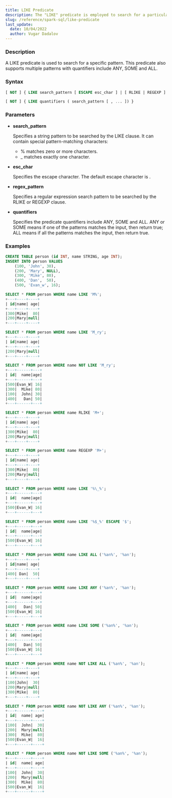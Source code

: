 ```yaml
---
title: LIKE Predicate
description: The "LIKE" predicate is employed to search for a particular pattern, offering a flexible and powerful means to filter data based on specified criteria.
slug: /reference/spark-sql/like-predicate
last_update:
  date: 10/04/2022
  author: Vugar Dadalov
---
```


### Description

A LIKE predicate is used to search for a specific pattern. This predicate also supports multiple patterns with quantifiers include ANY, SOME and ALL.

### Syntax

```sql
[ NOT ] { LIKE search_pattern [ ESCAPE esc_char ] | [ RLIKE | REGEXP ] regex_pattern }

[ NOT ] { LIKE quantifiers ( search_pattern [ , ... ]) }
```

### Parameters

- **search_pattern**

  Specifies a string pattern to be searched by the LIKE clause. It can contain special pattern-matching characters:

  - % matches zero or more characters.
  - \_ matches exactly one character.

- **esc_char**

  Specifies the escape character. The default escape character is \.

- **regex_pattern**

  Specifies a regular expression search pattern to be searched by the RLIKE or REGEXP clause.

- **quantifiers**

  Specifies the predicate quantifiers include ANY, SOME and ALL. ANY or SOME means if one of the patterns matches the input, then return true; ALL means if all the patterns matches the input, then return true.

### Examples

```sql
CREATE TABLE person (id INT, name STRING, age INT);
INSERT INTO person VALUES
    (100, 'John', 30),
    (200, 'Mary', NULL),
    (300, 'Mike', 80),
    (400, 'Dan',  50),
    (500, 'Evan_w', 16);

SELECT * FROM person WHERE name LIKE 'M%';
+---+----+----+
| id|name| age|
+---+----+----+
|300|Mike|  80|
|200|Mary|null|
+---+----+----+

SELECT * FROM person WHERE name LIKE 'M_ry';
+---+----+----+
| id|name| age|
+---+----+----+
|200|Mary|null|
+---+----+----+

SELECT * FROM person WHERE name NOT LIKE 'M_ry';
+---+------+---+
| id|  name|age|
+---+------+---+
|500|Evan_W| 16|
|300|  Mike| 80|
|100|  John| 30|
|400|   Dan| 50|
+---+------+---+

SELECT * FROM person WHERE name RLIKE 'M+';
+---+----+----+
| id|name| age|
+---+----+----+
|300|Mike|  80|
|200|Mary|null|
+---+----+----+

SELECT * FROM person WHERE name REGEXP 'M+';
+---+----+----+
| id|name| age|
+---+----+----+
|300|Mike|  80|
|200|Mary|null|
+---+----+----+

SELECT * FROM person WHERE name LIKE '%\_%';
+---+------+---+
| id|  name|age|
+---+------+---+
|500|Evan_W| 16|
+---+------+---+

SELECT * FROM person WHERE name LIKE '%$_%' ESCAPE '$';
+---+------+---+
| id|  name|age|
+---+------+---+
|500|Evan_W| 16|
+---+------+---+

SELECT * FROM person WHERE name LIKE ALL ('%an%', '%an');
+---+----+----+
| id|name| age|
+---+----+----+
|400| Dan|  50|
+---+----+----+

SELECT * FROM person WHERE name LIKE ANY ('%an%', '%an');
+---+------+---+
| id|  name|age|
+---+------+---+
|400|   Dan| 50|
|500|Evan_W| 16|
+---+------+---+

SELECT * FROM person WHERE name LIKE SOME ('%an%', '%an');
+---+------+---+
| id|  name|age|
+---+------+---+
|400|   Dan| 50|
|500|Evan_W| 16|
+---+------+---+

SELECT * FROM person WHERE name NOT LIKE ALL ('%an%', '%an');
+---+----+----+
| id|name| age|
+---+----+----+
|100|John|  30|
|200|Mary|null|
|300|Mike|  80|
+---+----+----+

SELECT * FROM person WHERE name NOT LIKE ANY ('%an%', '%an');
+---+------+----+
| id|  name| age|
+---+------+----+
|100|  John|  30|
|200|  Mary|null|
|300|  Mike|  80|
|500|Evan_W|  16|
+---+------+----+

SELECT * FROM person WHERE name NOT LIKE SOME ('%an%', '%an');
+---+------+----+
| id|  name| age|
+---+------+----+
|100|  John|  30|
|200|  Mary|null|
|300|  Mike|  80|
|500|Evan_W|  16|
+---+------+----+
```
